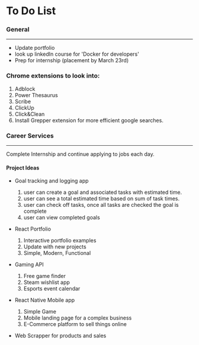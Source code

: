 # To Do List

### General
-----------
* Update portfolio
* look up linkedIn course for 'Docker for developers'
* Prep for internship (placement by March 23rd)

### Chrome extensions to look into:
1. Adblock
2. Power Thesaurus
3. Scribe
4. ClickUp
5. Click&Clean
6. Install Grepper extension for more efficient google searches.


### Career Services
-----------------
Complete Internship and continue applying to jobs each day. 


#### Project Ideas

* Goal tracking and logging app
  1. user can create a goal and associated tasks with estimated time. 
  2. user can see a total estimated time based on sum of task times.
  3. user can check off tasks, once all tasks are checked the goal is complete
  4. user can view completed goals
* React Portfolio
  1. Interactive portfolio examples
  2. Update with new projects 
  3. Simple, Modern, Functional 
* Gaming API
  1. Free game finder
  2. Steam wishlist app
  3. Esports event calendar
* React Native Mobile app
  1. Simple Game 
  2. Mobile landing page for a complex business
  3. E-Commerce platform to sell things online

* Web Scrapper for products and sales 



